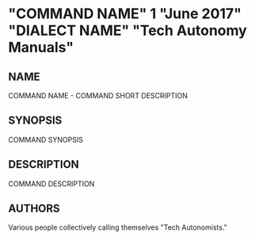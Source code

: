 # "COMMAND NAME" 1 "June 2017" "DIALECT NAME" "Tech Autonomy Manuals"

## NAME

COMMAND NAME - COMMAND SHORT DESCRIPTION

## SYNOPSIS

COMMAND SYNOPSIS

## DESCRIPTION

COMMAND DESCRIPTION

## AUTHORS

Various people collectively calling themselves "Tech Autonomists."
